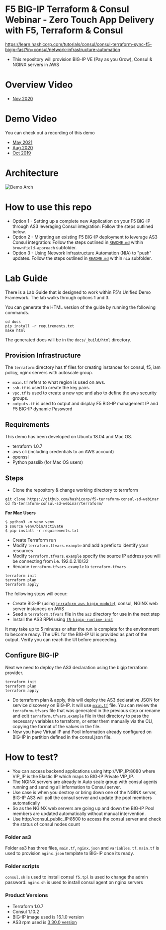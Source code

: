 # F5 BIG-IP Terraform & Consul Webinar - Zero Touch App Delivery with F5, Terraform & Consul


https://learn.hashicorp.com/tutorials/consul/consul-terraform-sync-f5-bigip-fast?in=consul/network-infrastructure-automation

- This repository will provision BIG-IP VE (Pay as you Grow), Consul & NGINX servers in AWS

# Overview Video
- [Nov 2020](https://youtu.be/b7RFww6SfxM)

# Demo Video
You can check out a recording of this demo
- [May 2021](https://youtu.be/EMQBbESjyaY?t=1723)
- [Aug 2020](https://youtu.be/cBJ9NyPhE9o?t=1151) 
- [Oct 2019](https://youtu.be/rVTgTXpiopc?t=1489)

# Architecture
![Demo Arch](assets/f5_arch.png)

# How to use this repo

- Option 1 - Setting up a complete new Application on your F5 BIG-IP through AS3 leveraging Consul integration: Follow the steps outlined below.
- Option 2 - Migrating an existing F5 BIG-IP deployment to leverage AS3 Consul integration: Follow the steps outlined in [`README.md`](brownfield-approach/README.md) within `brownfield-approach` subfolder.
- Option 3 - Using Network Infrastructure Automation (NIA) to "push" updates.  Follow the steps outlined in [`README.md`](nia/README.md) within `nia` subfolder.

# Lab Guide

There is a Lab Guide that is designed to work within F5's Unified Demo Framework.  The lab walks through options 1 and 3.

You can generate the HTML version of the guide by running the following commands.

```
cd docs
pip install -r requirements.txt
make html
```

The generated docs will be in the `docs/_build/html` directory.

## Provision Infrastructure

The `terraform` directory has tf files for creating instances for consul, f5, iam policy, nginx servers with autoscale group.

- `main.tf` refers to what region is used on aws.
- `ssh.tf` is used to create the key pairs.
- `vpc.tf` is used to create a new vpc and also to define the aws security groups.
- `outputs.tf` is used to output and display F5 BIG-IP management IP and F5 BIG-IP dynamic Password

## Requirements

This demo has been developed on Ubuntu 18.04 and Mac OS.  

- terraform 1.0.7
- aws cli (including credentials to an AWS account)
- openssl
- Python passlib (for Mac OS users)

## Steps 
- Clone the repository & change working directory to terraform
```
git clone https://github.com/hashicorp/f5-terraform-consul-sd-webinar
cd f5-terraform-consul-sd-webinar/terraform/
```

**For Mac Users**

```
$ python3 -m venv venv
$ source venv/bin/activate
$ pip install -r requirements.txt
```

- Create Terraform run
- Modify `terraform.tfvars.example` and add a prefix to identify your resources
- Modify `terraform.tfvars.example` specify the source IP address you will be connecting from i.e. 192.0.2.10/32 
- Rename `terraform.tfvars.example` to `terraform.tfvars`

```
terraform init
terraform plan
terraform apply
```

The following steps will occur:

  - Create BIG-IP (using [`terraform-aws-bigip-module`](https://github.com/f5devcentral/terraform-aws-bigip-module)), consul, NGINX web server instances on AWS
  - Seed a `terraform.tfvars` file in the `as3` directory for use in the next step
  - Install the AS3 RPM using [`f5-bigip-runtime-init`](https://github.com/F5Networks/f5-bigip-runtime-init)

It may take up to 5 minutes or after the run is complete for the environment to become ready. The URL for the BIG-IP UI is provided as part of the output.  Verify you can reach the UI before proceeding.


## Configure BIG-IP


Next we need to deploy the AS3 declaration using the bigip terraform provider.

```
terraform init
terraform plan
terraform apply
```

- Do terraform plan & apply, this will deploy the AS3 declarative JSON for service discovery on BIG-IP. It will use [`main.tf`](as3/main.tf) file. You can review the `terraform.tfvars` file that was generated in the previous step or rename and edit `terraform.tfvars.example` file in that directory to pass the necessary variables to terraform, or enter them manually via the CLI, copying the format of the values in the file.
- Now you have Virtual IP and Pool information already configured on BIG-IP in partition defined in the consul.json file.

# How to test?
- You can access backend applications using http://VIP_IP:8080 where VIP_IP is the Elastic IP which maps to BIG-IP Private VIP_IP.
- The NGINX servers are already in Auto scale group with consul agents running and sending all information to Consul server.
- Use case is when you destroy or bring down  one of the NGINX server, BIG-IP AS3 will poll the consul server and update the pool members automatically
- So as the NGINX web servers are going up and down the BIG-IP Pool members are updated automatically without manual intervention.  
- Use http://consul_public_IP:8500 to access the consul server and check the status of consul nodes count

### Folder as3
Folder as3 has three files, `main.tf`, `nginx.json` and `variables.tf`. `main.tf` is used to provision `nginx.json` template to BIG-IP once its ready.


### Folder scripts
`consul.sh` is used to install consul
`f5.tpl` is used to change the admin password.
`nginx.sh` is used to install consul agent on nginx servers


### Product Versions
- Terraform 1.0.7
- Consul 1.10.2
- BIG-IP image used is 16.1.0 version
- AS3 rpm used is [3.30.0 version](https://github.com/F5Networks/f5-appsvcs-extension/releases/download/v3.30.0/f5-appsvcs-3.30.0-5.noarch.rpm)
